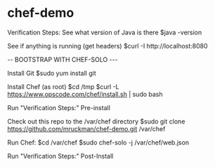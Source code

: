 chef-demo
=========

Verification Steps:
See what version of Java is there
$java -version

See if anything is running (get headers)
$curl -I http://localhost:8080

-- BOOTSTRAP WITH CHEF-SOLO ---

Install Git
$sudo yum install git

Install Chef (as root)
$cd /tmp
$curl -L https://www.opscode.com/chef/install.sh | sudo bash

Run "Verification Steps:" Pre-install

Check out this repo to the /var/chef directory
$sudo git clone https://github.com/mruckman/chef-demo.git /var/chef

Run Chef:
$cd /var/chef
$sudo chef-solo -j /var/chef/web.json

Run "Verification Steps:" Post-Install
